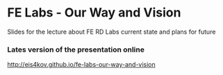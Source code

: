 # FE Labs - Our Way and Vision
Slides for the lecture about FE RD Labs current state and plans for future

### Lates version of the presentation online

http://eis4kov.github.io/fe-labs-our-way-and-vision